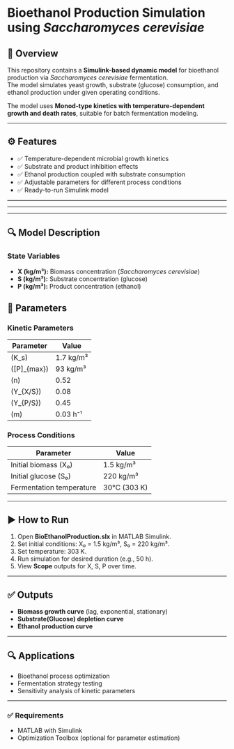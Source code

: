 
# Bioethanol Production Simulation using *Saccharomyces cerevisiae*

## 📌 Overview
This repository contains a **Simulink-based dynamic model** for bioethanol production via *Saccharomyces cerevisiae* fermentation.  
The model simulates yeast growth, substrate (glucose) consumption, and ethanol production under given operating conditions.

The model uses **Monod-type kinetics with temperature-dependent growth and death rates**, suitable for batch fermentation modeling.

---

## ⚙️ Features
- ✅ Temperature-dependent microbial growth kinetics  
- ✅ Substrate and product inhibition effects  
- ✅ Ethanol production coupled with substrate consumption  
- ✅ Adjustable parameters for different process conditions  
- ✅ Ready-to-run Simulink model  

---


---

---

## 🔍 Model Description

### **State Variables**
- **X (kg/m³):** Biomass concentration (*Saccharomyces cerevisiae*)  
- **S (kg/m³):** Substrate concentration (glucose)  
- **P (kg/m³):** Product concentration (ethanol)  



## 📌 Parameters

### **Kinetic Parameters**
| Parameter       | Value         |
|-----------------|-------------|
| \(K_s\)        | 1.7 kg/m³   |
| \([P]_{max}\)  | 93 kg/m³    |
| \(n\)          | 0.52        |
| \(Y_{X/S}\)    | 0.08        |
| \(Y_{P/S}\)    | 0.45        |
| \(m\)          | 0.03 h⁻¹   |

### **Process Conditions**
| Parameter                      | Value          |
|--------------------------------|--------------|
| Initial biomass (X₀)          | 1.5 kg/m³   |
| Initial glucose (S₀)          | 220 kg/m³   |
| Fermentation temperature       | 30°C (303 K)|

---

## ▶️ How to Run
1. Open **BioEthanolProduction.slx** in MATLAB Simulink.
2. Set initial conditions: X₀ = 1.5 kg/m³, S₀ = 220 kg/m³.
3. Set temperature: 303 K.
4. Run simulation for desired duration (e.g., 50 h).
5. View **Scope** outputs for X, S, P over time.

---

## ✅ Outputs
- **Biomass growth curve** (lag, exponential, stationary)
- **Substrate(Glucose) depletion curve**
- **Ethanol production curve**

---

## 🔍 Applications
- Bioethanol process optimization  
- Fermentation strategy testing  
- Sensitivity analysis of kinetic parameters  

---

### ✅ Requirements
- MATLAB with Simulink  
- Optimization Toolbox (optional for parameter estimation)  




